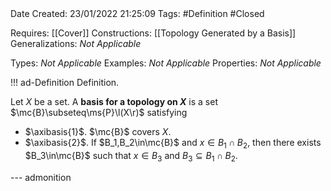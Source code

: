 <br />
<br />

Date Created: 23/01/2022 21:25:09
Tags: #Definition #Closed 

Requires: [[Cover]]
Constructions: [[Topology Generated by a Basis]]
Generalizations: _Not Applicable_

Types: _Not Applicable_
Examples: _Not Applicable_ 
Properties: _Not Applicable_

!!! ad-Definition Definition.

Let $X$ be a set. A **basis for a topology on $X$** is a set $\mc{B}\subseteq\ms{P}\l(X\r)$ satisfying
* $\axibasis{1}$. $\mc{B}$ covers $X$.
* $\axibasis{2}$. If $B_1,B_2\in\mc{B}$ and $x\in B_1\cap B_2$, then there exists $B_3\in\mc{B}$ such that $x\in B_3$ and $B_3\subseteq B_1\cap B_2$.

--- admonition
